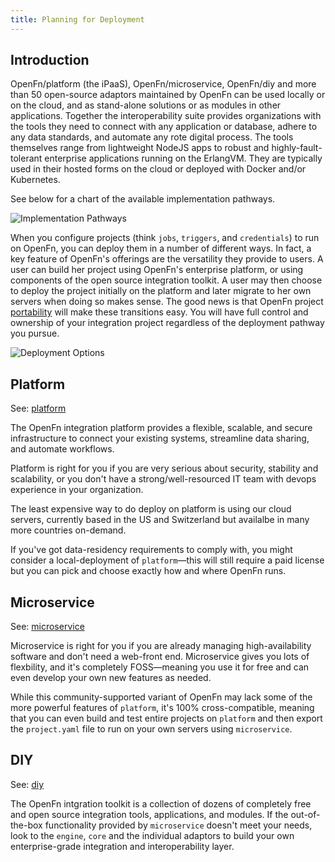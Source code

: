 ```yaml
---
title: Planning for Deployment
---
```


## Introduction

OpenFn/platform (the iPaaS), OpenFn/microservice, OpenFn/diy and more than 50
open-source adaptors maintained by OpenFn can be used locally or on the cloud,
and as stand-alone solutions or as modules in other applications. Together the
interoperability suite provides organizations with the tools they need to
connect with any application or database, adhere to any data standards, and
automate any rote digital process. The tools themselves range from lightweight
NodeJS apps to robust and highly-fault-tolerant enterprise applications running
on the ErlangVM. They are typically used in their hosted forms on the cloud or
deployed with Docker and/or Kubernetes.

<!-- if we come up with new names for products, we will need to rename things here... -->

See below for a chart of the available implementation pathways.

![Implementation Pathways](/img/implementation_pathways.png)

<!-- @taylor now that we have added in the new chart (see below), should we get rid of this chart? -->

<!--@Taylor would you be willing to spend some time creating an update to this chart? Please note that the chart doesn't include anything re OpenFn/Core or OpenFn/Engine. Source for chart is: https://drive.google.com/file/d/1wRr7EH-PXT3gHgPnVWDA2kTZSSjigwqq/view?usp=sharing  -->

When you configure projects (think `jobs`, `triggers`, and `credentials`) to run
on OpenFn, you can deploy them in a number of different ways. In fact, a key
feature of OpenFn's offerings are the versatility they provide to users. A user
can build her project using OpenFn's enterprise platform, or using components of
the open source integration toolkit. A user may then choose to deploy the
project initially on the platform and later migrate to her own servers when
doing so makes sense. The good news is that OpenFn project
[portability](/portability.md) will make these transitions easy. You will have
full control and ownership of your integration project regardless of the
deployment pathway you pursue.

![Deployment Options](/img/deployment_options.png)

## Platform

See: [platform](platform)

The OpenFn integration platform provides a flexible, scalable, and secure
infrastructure to connect your existing systems, streamline data sharing, and
automate workflows.

Platform is right for you if you are very serious about security, stability and
scalability, or you don't have a strong/well-resourced IT team with devops
experience in your organization.

The least expensive way to do deploy on platform is using our cloud servers,
currently based in the US and Switzerland but availalbe in many more countries
on-demand.

If you've got data-residency requirements to comply with, you might consider a
local-deployment of `platform`—this will still require a paid license but you
can pick and choose exactly how and where OpenFn runs.

## Microservice

See: [microservice](/documentation/microservice/home)

Microservice is right for you if you are already managing high-availability
software and don't need a web-front end. Microservice gives you lots of
flexbility, and it's completely FOSS—meaning you use it for free and can even
develop your own new features as needed.

While this community-supported variant of OpenFn may lack some of the more
powerful features of `platform`, it's 100% cross-compatible, meaning that you
can even build and test entire projects on `platform` and then export the
`project.yaml` file to run on your own servers using `microservice`.

<!-- When organizations or governments have an open-source license requirement, all
jobs, credentials, and project configurations can be exported from OpenFn's
iPaaS and used to create a Engine deployment using OpenFn's FOSS ETL tools. -->

<!-- You might use Engine if... -->

## DIY

See: [diy](diy)

The OpenFn intgration toolkit is a collection of dozens of completely free and
open source integration tools, applications, and modules. If the out-of-the-box
functionality provided by `microservice` doesn't meet your needs, look to the
`engine`, `core` and the individual adaptors to build your own enterprise-grade
integration and interoperability layer.

<!-- ## Core

This is the FOSS ETL tool at the heart of the OpenFn platform. We are currently
working on getting this into a state where it can be deployed as a completely
free and open source Engine which automatically receives messages and executes
OpenFn jobs, harnessing all the power of thousands of existing OpenFn jobs and
adaptors. -->

<!-- You might use Core if... -->

<!-- project.yaml is your jobs, triggers and credentials. you can run on our cloud or your cloud. you can look at individual components  -->
